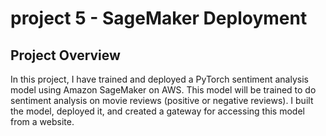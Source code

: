 # project 5 - SageMaker Deployment


## Project Overview

In this project, I have trained and deployed a PyTorch sentiment analysis model using Amazon SageMaker on AWS. This
model will be trained to do sentiment analysis on movie reviews (positive or negative reviews). I built the model, deployed it, and
created a gateway for accessing this model from a website.

